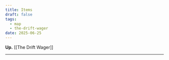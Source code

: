 ```yaml
---
title: Items
draft: false
tags:
  - map
  - the-drift-wager
date: 2025-06-25
---
```

**Up.** [[The Drift Wager]]

---

